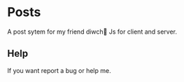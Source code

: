 # Posts
A post sytem for my friend diwch🥪
Js for client and server.

## Help
If you want report a bug or help me.
